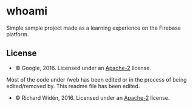 # whoami 
Simple sample project made as a learning experience on the Firebase platform.


## License
* © Google, 2016. Licensed under an [Apache-2](LICENSE) license.

Most of the code under /web has been edited or in the process of being edited/removed by. This readme file has been edited.

* © Richard Widén, 2016. Licensed under an [Apache-2](LICENSE) license.
